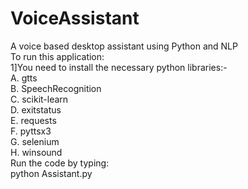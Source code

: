 # VoiceAssistant
A voice based desktop assistant using Python and NLP\
To run this application:\
1]You need to install the necessary python libraries:-\
A. gtts\
B. SpeechRecognition\
C. scikit-learn\
D. exitstatus\
E. requests\
F. pyttsx3\
G. selenium\
H. winsound\
Run the code by typing:\
python Assistant.py
